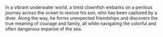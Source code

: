 In a vibrant underwater world, a timid clownfish embarks on a perilous journey across the ocean to rescue his son, who has been captured by a diver. Along the way, he forms unexpected friendships and discovers the true meaning of courage and family, all while navigating the colorful and often dangerous expanse of the sea.